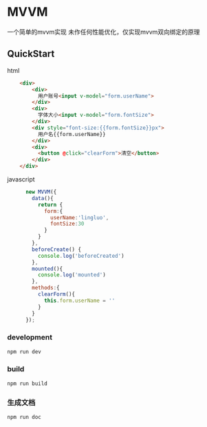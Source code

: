 # MVVM
一个简单的mvvm实现 
未作任何性能优化，仅实现mvvm双向绑定的原理

## QuickStart
  html
```html
    <div>
        <div>
          用户账号<input v-model="form.userName"> 
        </div>
        <div>
          字体大小<input v-model="form.fontSize">
        </div>
        <div style="font-size:{{form.fontSize}}px">
          用户名{{form.userName}}
        </div>
        <div>
          <button @click="clearForm">清空</button>
        </div>
    </div>
```
javascript
```javascript
      new MVVM({
        data(){
          return {
            form:{
              userName:'lingluo',
              fontSize:30
            }
          }
        },
        beforeCreate() {
          console.log('beforeCreated')
        },
        mounted(){
          console.log('mounted')
        },
        methods:{
          clearForm(){
            this.form.userName = ''
          }
        }
      });
```

### development
```sh
npm run dev
```
### build
```sh
npm run build
```
### 生成文档
```sh
npm run doc
```

